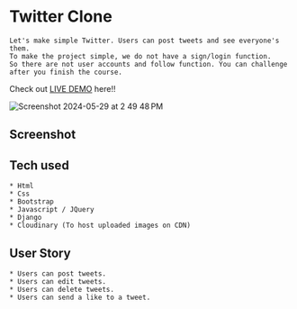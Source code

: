 # Twitter Clone
```
Let's make simple Twitter. Users can post tweets and see everyone's them.
To make the project simple, we do not have a sign/login function.
So there are not user accounts and follow function. You can challenge after you finish the course.
```

Check out [LIVE DEMO](https://x-clone-65o2.onrender.com) here!!

![Screenshot 2024-05-29 at 2 49 48 PM](https://github.com/Karthi905968/X-Clone/assets/144101745/fc9dc56d-73e6-4a23-937f-f7004f2f72d3)


## Screenshot


## Tech used
```
* Html
* Css
* Bootstrap
* Javascript / JQuery
* Django
* Cloudinary (To host uploaded images on CDN)
```

## User Story
```
* Users can post tweets.
* Users can edit tweets.
* Users can delete tweets.
* Users can send a like to a tweet.
```
